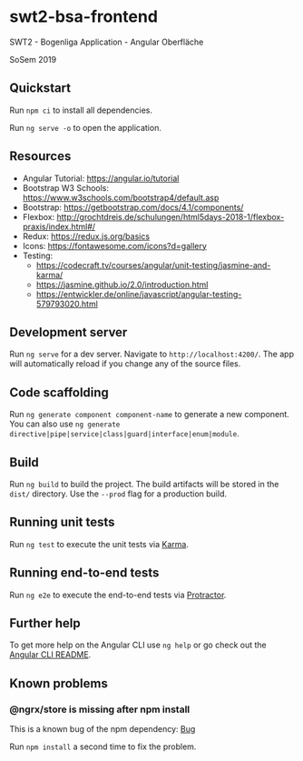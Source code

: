 # swt2-bsa-frontend
SWT2 - Bogenliga Application - Angular Oberfläche

SoSem 2019

## Quickstart

Run `npm ci` to install all dependencies.

Run `ng serve -o`  to open the application. 

## Resources

- Angular Tutorial: https://angular.io/tutorial 
- Bootstrap W3 Schools: https://www.w3schools.com/bootstrap4/default.asp 
- Bootstrap: https://getbootstrap.com/docs/4.1/components/
- Flexbox: http://grochtdreis.de/schulungen/html5days-2018-1/flexbox-praxis/index.html#/ 
- Redux: https://redux.js.org/basics 
- Icons: https://fontawesome.com/icons?d=gallery
- Testing: 
  - https://codecraft.tv/courses/angular/unit-testing/jasmine-and-karma/
  - https://jasmine.github.io/2.0/introduction.html
  - https://entwickler.de/online/javascript/angular-testing-579793020.html


## Development server

Run `ng serve` for a dev server. Navigate to `http://localhost:4200/`. The app will automatically reload if you change any of the source files.

## Code scaffolding

Run `ng generate component component-name` to generate a new component. You can also use `ng generate directive|pipe|service|class|guard|interface|enum|module`.

## Build

Run `ng build` to build the project. The build artifacts will be stored in the `dist/` directory. Use the `--prod` flag for a production build.

## Running unit tests

Run `ng test` to execute the unit tests via [Karma](https://karma-runner.github.io).

## Running end-to-end tests

Run `ng e2e` to execute the end-to-end tests via [Protractor](http://www.protractortest.org/).

## Further help

To get more help on the Angular CLI use `ng help` or go check out the [Angular CLI README](https://github.com/angular/angular-cli/blob/master/README.md).

## Known problems

### @ngrx/store is missing after npm install

This is a known bug of the npm dependency: [Bug](https://github.com/ngrx/platform/issues/55)

Run `npm install` a second time to fix the problem. 
